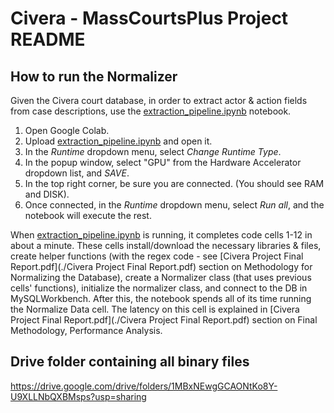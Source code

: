 # Civera - MassCourtsPlus Project README

## How to run the Normalizer
Given the Civera court database, in order to extract actor & action fields from case descriptions, use the [extraction_pipeline.ipynb](./Code/extraction_pipeline.ipynb) notebook.
  1. Open Google Colab.
  2. Upload [extraction_pipeline.ipynb](./Code/extraction_pipeline.ipynb) and open it.
  3. In the *Runtime* dropdown menu, select *Change Runtime Type*.
  4. In the popup window, select "GPU" from the Hardware Accelerator dropdown list, and *SAVE*.
  5. In the top right corner, be sure you are connected. (You should see RAM and DISK).
  6. Once connected, in the *Runtime* dropdown menu, select *Run all*, and the notebook will execute the rest.
  
When [extraction_pipeline.ipynb](./Code/extraction_pipeline.ipynb) is running, it completes code cells 1-12 in about a minute. These cells install/download the necessary libraries & files, create helper functions (with the regex code - see [Civera Project Final Report.pdf](./Civera Project Final Report.pdf) section on Methodology for Normalizing the Database), create a Normalizer class (that uses previous cells' functions), initialize the normalizer class, and connect to the DB in MySQLWorkbench. 
After this, the notebook spends all of its time running the Normalize Data cell. The latency on this cell is explained in [Civera Project Final Report.pdf](./Civera Project Final Report.pdf) section on Final Methodology, Performance Analysis.


## Drive folder containing all binary files

https://drive.google.com/drive/folders/1MBxNEwgGCAONtKo8Y-U9XLLNbQXBMsps?usp=sharing

